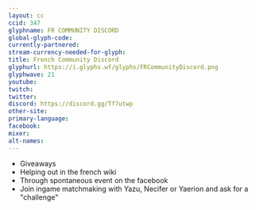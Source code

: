 ```yaml
---
layout: cc
ccid: 347
glyphname: FR COMMUNITY DISCORD
global-glyph-code: 
currently-partnered: 
stream-currency-needed-for-glyph: 
title: French Community Discord
glyphurl: https://i.glyphs.wf/glyphs/FRCommunityDiscord.png
glyphwave: 21
youtube: 
twitch: 
twitter: 
discord: https://discord.gg/Tf7utwp
other-site: 
primary-language: 
facebook: 
mixer: 
alt-names: 
---
```

* Giveaways
* Helping out in the french wiki
* Through spontaneous event on the facebook
* Join ingame matchmaking with Yazu, Necifer or Yaerion and ask for a "challenge"
